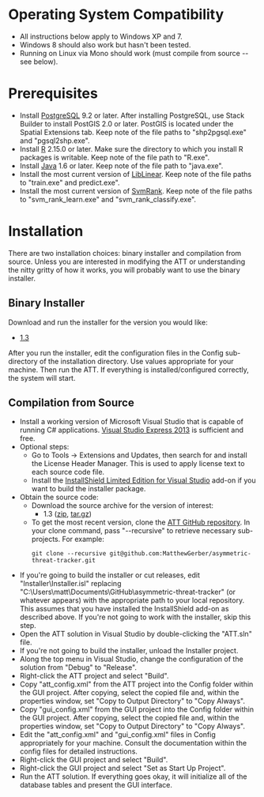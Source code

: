 # Operating System Compatibility
* All instructions below apply to Windows XP and 7.
* Windows 8 should also work but hasn't been tested.
* Running on Linux via Mono should work (must compile from source -- see below). 

# Prerequisites
* Install [​PostgreSQL](http://www.enterprisedb.com/products-services-training/pgdownload) 9.2 or later. After installing PostgreSQL, use Stack Builder to install PostGIS 2.0 or later. PostGIS is located under the Spatial Extensions tab. Keep note of the file paths to "shp2pgsql.exe" and "pgsql2shp.exe".
* Install [​R](http://www.r-project.org) 2.15.0 or later. Make sure the directory to which you install R packages is writable. Keep note of the file path to "R.exe".
* Install ​[Java](https://www.java.com/en/download) 1.6 or later. Keep note of the file path to "java.exe". 
* Install the most current version of ​[LibLinear](http://www.csie.ntu.edu.tw/~cjlin/liblinear). Keep note of the file paths to "train.exe" and predict.exe".
* Install the most current version of [​SvmRank](http://www.cs.cornell.edu/people/tj/svm_light/svm_rank.html). Keep note of the file paths to "svm_rank_learn.exe" and "svm_rank_classify.exe".

# Installation
There are two installation choices: binary installer and compilation from source. Unless you are interested in modifying the ATT or understanding the nitty gritty of how it works, you will probably want to use the binary installer.

## Binary Installer
Download and run the installer for the version you would like:
* [1.3](https://github.com/MatthewGerber/asymmetric-threat-tracker/releases/download/v1.3/setup.exe)

After you run the installer, edit the configuration files in the Config sub-directory of the installation directory. Use values appropriate for your machine. Then run the ATT. If everything is installed/configured correctly, the system will start.

## Compilation from Source
* Install a working version of Microsoft Visual Studio that is capable of running C# applications. ​[Visual Studio Express 2013](http://www.visualstudio.com/en-US/products/visual-studio-express-vs) is sufficient and free.
* Optional steps:
  * Go to Tools -> Extensions and Updates, then search for and install the License Header Manager. This is used to apply license text to each source code file.
  * Install the [InstallShield Limited Edition for Visual Studio](http://learn.flexerasoftware.com/content/IS-EVAL-InstallShield-Limited-Edition-Visual-Studio) add-on if you want to build the installer package.
* Obtain the source code:
  * Download the source archive for the version of interest:
    * 1.3 ([zip](https://github.com/MatthewGerber/asymmetric-threat-tracker/archive/v1.3.zip),  [tar.gz](https://github.com/MatthewGerber/asymmetric-threat-tracker/archive/v1.3.tar.gz))
  * To get the most recent version, clone the [ATT GitHub repository](https://github.com/MatthewGerber/asymmetric-threat-tracker). In your clone command, pass "--recursive" to retrieve necessary sub-projects. For example:
    ```
    git clone --recursive git@github.com:MatthewGerber/asymmetric-threat-tracker.git
    ```
* If you're going to build the installer or cut releases, edit "Installer\Installer.isl" replacing "C:\Users\matt\Documents\GitHub\asymmetric-threat-tracker" (or whatever appears) with the appropriate path to your local repository. This assumes that you have installed the InstallShield add-on as described above. If you're not going to work with the installer, skip this step.
* Open the ATT solution in Visual Studio by double-clicking the "ATT.sln" file.
* If you're not going to build the installer, unload the Installer project.
* Along the top menu in Visual Studio, change the configuration of the solution from "Debug" to "Release". 
* Right-click the ATT project and select "Build".
* Copy "att_config.xml" from the ATT project into the Config folder within the GUI project. After copying, select the copied file and, within the properties window, set "Copy to Output Directory" to "Copy Always".
* Copy "gui_config.xml" from the GUI project into the Config folder within the GUI project. After copying, select the copied file and, within the properties window, set "Copy to Output Directory" to "Copy Always".
* Edit the "att_config.xml" and "gui_config.xml" files in Config appropriately for your machine. Consult the documentation within the config files for detailed instructions.
* Right-click the GUI project and select "Build".
* Right-click the GUI project and select "Set as Start Up Project".
* Run the ATT solution. If everything goes okay, it will initialize all of the database tables and present the GUI interface.
